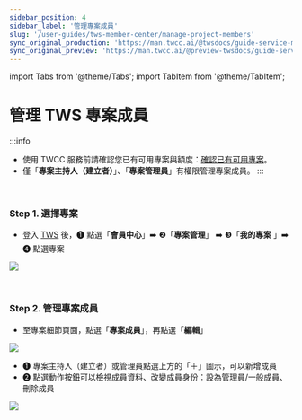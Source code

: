 ```yaml
---
sidebar_position: 4
sidebar_label: '管理專案成員'
slug: '/user-guides/tws-member-center/manage-project-members'
sync_original_production: 'https://man.twcc.ai/@twsdocs/guide-service-manage-project-team-zh' 
sync_original_preview: 'https://man.twcc.ai/@preview-twsdocs/guide-service-manage-project-team-zh' 
---
```


import Tabs from '@theme/Tabs';
import TabItem from '@theme/TabItem';

# 管理 TWS 專案成員

:::info
- 使用 TWCC 服務前請確認您已有可用專案與額度：[<ins>確認已有可用專案</ins>](./available-projects.md)。
- 僅「**專案主持人（建立者）**」、「**專案管理員**」有權限管理專案成員。
:::

<br/>


### Step 1. 選擇專案

- 登入 [TWS](https://tws.twcc.ai/) 後，<span>&#10102;</span> 點選「**會員中心**」:arrow_right: <span>&#10103;</span>「**專案管理**」 :arrow_right: <span>&#10104;</span>「**我的專案** 」:arrow_right: <span>&#10105;</span> 點選專案

![](https://cos.twcc.ai/SYS-MANUAL/uploads/upload_85549595b7679e2ab9b7067e15641d7c.png)

<br/>


### Step 2. 管理專案成員

- 至專案細節頁面，點選「**專案成員**」，再點選「**編輯**」

![](https://cos.twcc.ai/SYS-MANUAL/uploads/upload_6405b1768d6310d46ab538187f856b2f.png)

-  <span>&#10102;</span> 專案主持人（建立者）或管理員點選上方的「＋」圖示，可以新增成員
-  <span>&#10103;</span> 點選動作按鈕可以檢視成員資料、改變成員身份：設為管理員/一般成員、刪除成員

![](https://cos.twcc.ai/SYS-MANUAL/uploads/upload_7bf932618ff1927b76bc856782bb2b67.png)

<br/>
